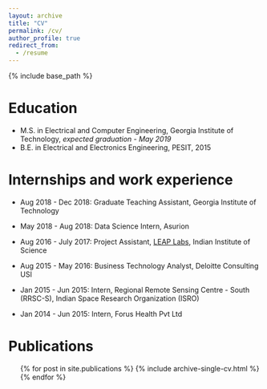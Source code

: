 ```yaml
---
layout: archive
title: "CV"
permalink: /cv/
author_profile: true
redirect_from:
  - /resume
---
```


{% include base_path %}

Education
======
* M.S. in Electrical and Computer Engineering, Georgia Institute of Technology, *expected graduation - May 2019*
* B.E. in Electrical and Electronics Engineering, PESIT, 2015

Internships and work experience
======
* Aug 2018 - Dec 2018: Graduate Teaching Assistant,  Georgia Institute of Technology

* May 2018 - Aug 2018: Data Science Intern, Asurion

* Aug 2016 - July 2017: Project Assistant, [LEAP Labs](http://leap.ee.iisc.ac.in/), Indian Institute of Science

* Aug 2015 - May 2016: Business Technology Analyst, Deloitte Consulting USI

* Jan 2015 - Jun 2015: Intern, Regional Remote Sensing Centre - South (RRSC-S), Indian Space Research Organization (ISRO)

* Jan 2014 - Jun 2015: Intern, Forus Health Pvt Ltd

  
Publications
======
  <ul>{% for post in site.publications %}
    {% include archive-single-cv.html %}
  {% endfor %}</ul>
  